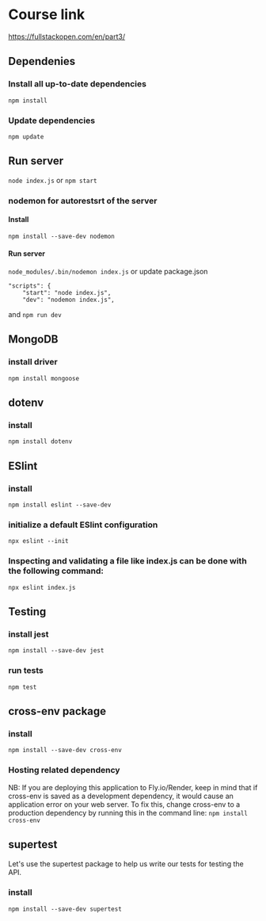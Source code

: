 # Course link
https://fullstackopen.com/en/part3/

## Dependenies 
### Install all up-to-date dependencies
`npm install`

### Update dependencies
`npm update`


## Run server
`node index.js`
or
`npm start`

### nodemon for autorestsrt of the server
#### Install
`npm install --save-dev nodemon`

#### Run server
`node_modules/.bin/nodemon index.js`
or
update package.json 
```
"scripts": {
    "start": "node index.js",
    "dev": "nodemon index.js",
```

and
`npm run dev`

## MongoDB
### install driver
`npm install mongoose`

## dotenv
### install
`npm install dotenv`

## ESlint 
### install
`npm install eslint --save-dev`

### initialize a default ESlint configuration
`npx eslint --init`

### Inspecting and validating a file like index.js can be done with the following command:
`npx eslint index.js`

## Testing
### install jest
`npm install --save-dev jest`

### run tests
`npm test`

## cross-env package
### install
`npm install --save-dev cross-env`

### Hosting related dependency
NB: If you are deploying this application to Fly.io/Render, keep in mind that if cross-env is saved as a development dependency, it would cause an application error on your web server. To fix this, change cross-env to a production dependency by running this in the command line:
`npm install cross-env`

## supertest
Let's use the supertest package to help us write our tests for testing the API.
### install
`npm install --save-dev supertest`

